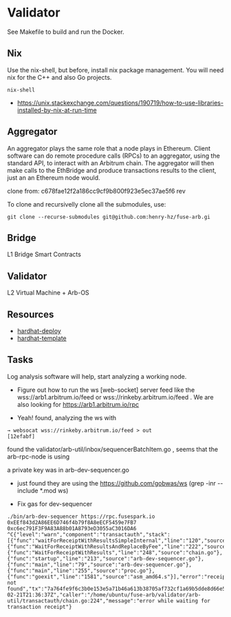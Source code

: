 Validator
=========

See Makefile to build and run the Docker.


## Nix

Use the nix-shell, but before, install nix package management. You will need nix for the C++ and also Go projects.

```
nix-shell
```

* https://unix.stackexchange.com/questions/190719/how-to-use-libraries-installed-by-nix-at-run-time


## Aggregator

An aggregator plays the same role that a node plays in Ethereum. Client software can do remote procedure calls (RPCs) to an aggregator, using the standard API, to interact with an Arbitrum chain. The aggregator will then make calls to the EthBridge and produce transactions results to the client, just an an Ethereum node would.




clone from: c678fae12f2a186cc9cf9b800f923e5ec37ae5f6 rev

To clone and recursivelly clone all the submodules, use:

```
git clone --recurse-submodules git@github.com:henry-hz/fuse-arb.gi
```

## Bridge

L1 Bridge Smart Contracts



## Validator

L2 Virtual Machine + Arb-OS






## Resources


* [hardhat-deploy](https://levelup.gitconnected.com/deploying-smart-contracts-with-hardhat-e1a76212df94)
* [hardhat-template](https://github.com/wighawag/template-ethereum-contracts/)



## Tasks

Log analysis software will help, start analyzing a working node.

* Figure out how to run the ws [web-socket] server feed like the wss://arb1.arbitrum.io/feed or wss://rinkeby.arbitrum.io/feed . We are also looking for https://arb1.arbitrum.io/rpc 

* Yeah! found, analyzing the ws with 

```
→ websocat wss://rinkeby.arbitrum.io/feed > out                                                              [12efabf]
```

found the validator/arb-util/inbox/sequencerBatchItem.go , seems that the arb-rpc-node is using 

a private key was in arb-dev-sequencer.go

* just found they are using the https://github.com/gobwas/ws  (grep -inr --include \*.mod ws)


* Fix gas for dev-sequencer

```
./bin/arb-dev-sequencer https://rpc.fusespark.io 0xEEf843d2A86EE6D746f4b79f8A8eECF5459e7FB7     	 0xc6ec791F3F9A83A88b01A8793eD3055aC3016DA6  	 
^C{"level":"warn","component":"transactauth","stack":[{"func":"waitForReceiptWithResultsSimpleInternal","line":"120","source":"chain.go"},{"func":"WaitForReceiptWithResultsAndReplaceByFee","line":"222","source":"chain.go"},{"func":"WaitForReceiptWithResults","line":"248","source":"chain.go"},{"func":"startup","line":"213","source":"arb-dev-sequencer.go"},{"func":"main","line":"79","source":"arb-dev-sequencer.go"},{"func":"main","line":"255","source":"proc.go"},{"func":"goexit","line":"1581","source":"asm_amd64.s"}],"error":"receipt not found","tx":"7a764fe9f6c3b0e153e5a71b46a613b38705af732cf1a69b5dde8d66e58d5be1","time":"2022-02-21T21:36:37Z","caller":"/home/ubuntu/fuse-arb/validator/arb-util/transactauth/chain.go:224","message":"error while waiting for transaction receipt"}
```
